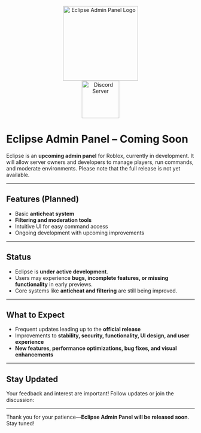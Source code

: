 <p align="center">
  <img src="https://i.imgur.com/09KdqWl.png" alt="Eclipse Admin Panel Logo" width="200"/>
  <br> <!-- reduces extra spacing -->
  <a href="https://discord.gg/VA6u323rrM">
    <img src="https://i.imgur.com/dImdjny.png" alt="Discord Server" width="100" height="100"/>
  </a>
</p>

# Eclipse Admin Panel – Coming Soon

Eclipse is an **upcoming admin panel** for Roblox, currently in development. It will allow server owners and developers to manage players, run commands, and moderate environments. Please note that the full release is not yet available.

---

## Features (Planned)
- Basic **anticheat system**
- **Filtering and moderation tools**
- Intuitive UI for easy command access
- Ongoing development with upcoming improvements

---

## Status
- Eclipse is **under active development**.
- Users may experience **bugs, incomplete features, or missing functionality** in early previews.
- Core systems like **anticheat and filtering** are still being improved.

---

## What to Expect
- Frequent updates leading up to the **official release**
- Improvements to **stability, security, functionality, UI design, and user experience**
- **New features, performance optimizations, bug fixes, and visual enhancements**

---

## Stay Updated
Your feedback and interest are important! Follow updates or join the discussion: 

---

Thank you for your patience—**Eclipse Admin Panel will be released soon**. Stay tuned!
